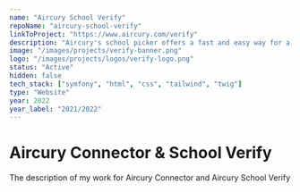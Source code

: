 ```yaml
---
name: "Aircury School Verify"
repoName: "aircury-school-verify"
linkToProject: "https://www.aircury.com/verify"
description: "Aircury's school picker offers a fast and easy way for a user to select any English or Welsh school so that you can embed those details accurately in your product's database."
image: "/images/projects/verify-banner.png"
logo: "/images/projects/logos/verify-logo.png"
status: "Active"
hidden: false
tech_stack: ["symfony", "html", "css", "tailwind", "twig"]
type: "Website"
year: 2022
year_label: "2021/2022"
---
```


# Aircury Connector & School Verify

The description of my work for Aircury Connector and Aircury School Verify
